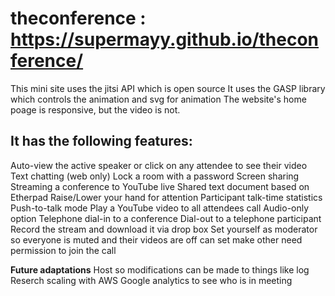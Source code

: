 # theconference : https://supermayy.github.io/theconference/

This mini site uses the jitsi API which is open source
It uses the GASP library which controls the animation and svg for animation
The website's home poage is responsive, but the video is not.

## It has the following features:
Auto-view the active speaker or click on any attendee to see their video
Text chatting (web only)
Lock a room with a password
Screen sharing 
Streaming a conference to YouTube live 
Shared text document based on Etherpad
Raise/Lower your hand for attention
Participant talk-time statistics
Push-to-talk mode
Play a YouTube video to all attendees call
Audio-only option
Telephone dial-in to a conference 
Dial-out to a telephone participant 
Record the stream and download it via drop box
Set yourself as moderator so everyone is muted and their videos are off
can set make other need permission to join the call 

**Future adaptations**
Host so modifications can be made to things like log
Reserch scaling with AWS
Google analytics to see who is in meeting
